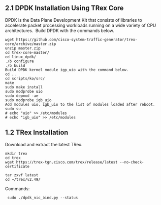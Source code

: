 ## 2.1 DPDK Installation Using TRex Core
DPDK is the Data Plane Development Kit that consists of libraries to accelerate packet processing workloads running on a wide variety of CPU architectures.  Build DPDK with the commands below. </br>
```
wget https://github.com/cisco-system-traffic-generator/trex-core/archive/master.zip
unzip master.zip
cd trex-core-master/
cd linux_dpdk/
./b configure
./b build
Build DPDK kernel module igp_uio with the command below.
cd ..
cd scripts/ko/src/
make
sudo make install
sudo modprobe uio
sudo depmod -ae
sudo modprobe igb_uio
Add modules uio, igb_uio to the list of modules loaded after reboot.
sudo su
# echo "uio" >> /etc/modules
# echo "igb_uio" >> /etc/modules
```

## 1.2 TRex Installation

Download and extract the latest TRex.
```
mkdir trex
cd trex
wget https://trex-tgn.cisco.com/trex/release/latest --no-check-certificate

tar zxvf latest
cd ~/trex/v2.49/

```

Commands:
```
 sudo ./dpdk_nic_bind.py --status

```
